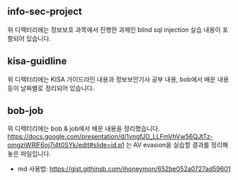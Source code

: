 ## info-sec-project
위 디렉터리에는 정보보호 과목에서 진행한 과제인 blind sql injection 실습 내용이 포함되어 있습니다.

## kisa-guidline
위 디렉터리에는 KISA 가이드라인 내용과 정보보안기사 공부 내용, bob에서 배운 내용 등이 날짜별로 정리되어 있습니다.

## bob-job
위 디렉터리에는 bob & job에서 배운 내용을 정리했습니다.  
https://docs.google.com/presentation/d/1vngfJO_LLFmVhVw56QJtTz-omgziWRlF6oj7i4t0SYk/edit#slide=id.p1 는 AV evasion을 실습할 결과를 정리해놓은 파일입니다.

* md 사용법: <https://gist.githinsb.com/ihoneymon/652be052a0727ad59601>
